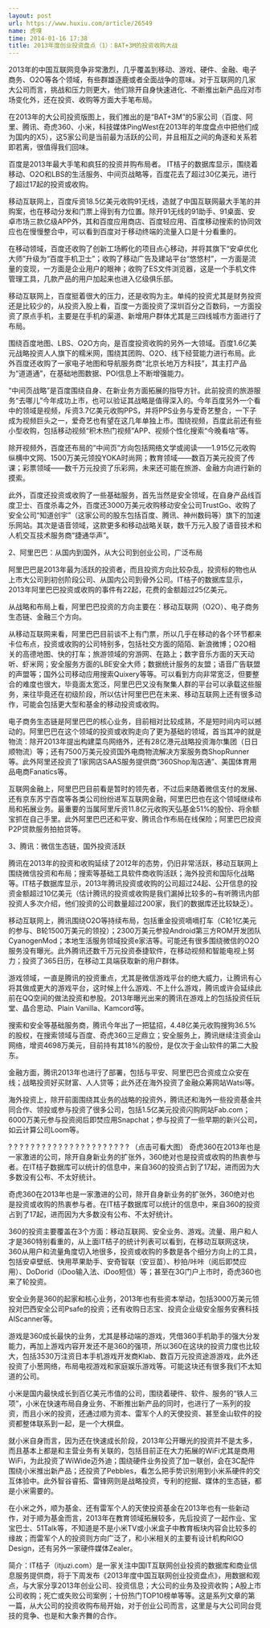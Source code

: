 ```yaml
---
layout: post
url: https://www.huxiu.com/article/26549
name: 虎嗅
time: 2014-01-16 17:38
title: 2013年度创业投资盘点（1）：BAT+3M的投资收购大战
---
```

2013年的中国互联网竞争非常激烈，几乎覆盖到移动、游戏、硬件、金融、电子商务、O2O等各个领域，有些群雄逐鹿或者全面战争的意味。对于互联网的几家大公司而言，挑战和压力则更大，他们除开自身快速进化、不断推出新产品应对市场变化外，还在投资、收购等方面大手笔布局。

在2013年的大公司投资版图上，我们推出的是“BAT+3M”的5家公司（百度、阿里、腾讯、奇虎360、小米，科技媒体PingWest在2013年的年度盘点中把他们成为国内的X5），这5家公司是当前最为活跃的公司，并且相互之间的角逐和关系若即若离，很值得我们回味。

百度是2013年最大手笔和疯狂的投资并购布局者。 IT桔子的数据库显示，围绕着移动、O2O和LBS的生活服务、中间页战略等，百度花去了超过30亿美元，进行了超过17起的投资或收购。

移动互联网上，百度斥资18.5亿美元收购91无线，造就了中国互联网最大手笔的并购案，也在移动分发和门票上得到有力位置。除开91无线的91助手、91桌面、安卓市场三款亿级APP外，其和百度应用商店、百度轻应用、百度移动搜索的协同效应也在慢慢整合中，可以看到百度对于移动终端的流量入口是十分看重的。

在移动领域，百度还收购了创新工场孵化的项目点心移动，并将其旗下“安卓优化大师”升级为“百度手机卫士”；收购了移动广告及建站平台“悠悠村”，一方面是流量的变现，一方面是企业用户的眼神；收购了ES文件浏览器，这是一个手机文件管理工具，几款产品的用户加起来也进入亿级俱乐部。

移动互联网上，百度挺着很大的压力，还是收购为主。单纯的投资尤其是财务投资还是比较少的，从投资入股上看，百度一方面投资了深圳百分之百数码，一方面投资了原点手机，主要是在手机的渠道、新增用户群体尤其是三四线城市方面进行了布局。

围绕百度地图、LBS、O2O方向，是百度投资收购的另外一大领域。百度1.6亿美元战略投资人人旗下的糯米网，围绕其团购、O2O、线下经营能力进行布局。此外百度还收购了一家电子地图和导航服务商“北京长地万方科技”，其主打产品为“道道通”，在基础地图数据、POI信息上不断增强能力。

“中间页战略”是百度围绕自身、在新业务方面拓展的指导方针。此前投资的旅游服务“去哪儿”今年成功上市，也可以验证其战略是值得深入的。今年百度另外一个看中的领域是视频，斥资3.7亿美元收购PPS，并将PPS业务与爱奇艺整合，一下子成为视频巨头之一，爱奇艺也有望在这几年单独上市。围绕视频，百度此前还有些小型收购，包括移动视频“积木热门视频”APP、视频个性化搜索“今晚看啥”等。

除开视频外，百度还布局的“中间页”方向包括网络文学或阅读——1.915亿元收购纵横中文网、1500万美元领投YOKA时尚网；教育领域——数百万美元投资了传课；彩票领域——数千万元投资了乐彩网，未来还可能在旅游、金融方向进行新的摸索。

此外，百度还投资或收购了一些基础服务，首先当然是安全领域，在自身产品线百度卫士、百度杀毒之外，百度还3000万美元收购移动安全公司TrustGo、收购了安全公司“知道创宇”（这家公司的股东包括百度、腾讯、神州数码等）旗下的加速乐网站。其次是语音领域，这款更多和移动战略关联，数千万元入股了语音技术和人机交互技术服务商“捷通华声”。

2、阿里巴巴：从国内到国外，从大公司到创业公司，广泛布局

阿里巴巴是2013年最为活跃的投资者，而且投资方向比较杂乱，投资标的物也从上市大公司到初创阶段公司、从国内公司到骨外公司。IT桔子的数据库显示，2013年阿里巴巴投资或收购的事件有22起，花费的金额超过25亿美元。

从战略和布局上看，阿里巴巴投资的方向主要在：移动互联网（O2O）、电子商务生态链、金融三个方向。

从移动互联网来看，阿里巴巴目前谈不上有门票，所以几乎在移动的各个环节都来卡位布点，投资或收购的公司特别多，包括社交方面的陌陌、新浪微博；O2O相关的高德地图、快的打车；旅游领域的穷游网、在路上；数字音乐方面的天天动听、虾米网；安全服务方面的LBE安全大师；数据统计服务的友盟；语音广告联盟的声盟等；国外公司移动应用搜索Quixery等等。可以看到方向非常宽泛，但要整合的难度也很大，毕竟面太宽泛，阿里巴巴又没有聚集人群的平台可以承载这些服务，来往毕竟还在初级阶段，所以估计阿里巴巴在未来、移动互联网上还有很多动作，可能会包括更大型和基金的移动投资或收购。

电子商务生态链是阿里巴巴的核心业务，目前相对比较成熟，不是短时间内可以撼动的。阿里巴巴在这个领域的投资或收购走向了更为基础的领域，首当其冲的就是物流：除开2013年提出构建菜鸟网络外，还有28亿港元战略投资海尔集团（日日顺物流）等；还有7500万美元投资国外电商物流解决方案服务商ShopRunner等。此外阿里还投资了1家网店SAAS服务提供商“360Shop淘店通”、美国体育用品电商Fanatics等。

互联网金融上，阿里巴巴目前看是暂时的领先者，不过后来随着微信支付的发展、还有京东苏宁百度等各类公司纷纷进军互联网金融，阿里巴巴也在这个领域继续布局和拓展业务。最重要的当属阿里斥资11.8亿元收购天弘基金51%的股份、将余额宝抓在自己手里。此外阿里巴巴还和平安、腾讯合作布局在线保险；阿里巴巴投资P2P贷款服务拍拍贷等。

3、腾讯：微信生态链，国外投资活跃

腾讯在2013年的投资和收购延续了2012年的态势，仍旧非常活跃，移动互联网上围绕微信投资和布局；搜索等基础工具软件商收购活跃；海外投资和国际化战略等。IT桔子数据库显示，2013年腾讯投资或收购的公司超过24起、公开信息的投资金额超过10亿美元（估计腾讯的投资或收购是我们漏掉比较多的~有听腾讯内部投资人多次介绍，他们投资的公司数量超过200家，我们的数据库还比较缺乏）。

移动互联网上，腾讯围绕O2O等持续布局，包括重金投资嘀嘀打车（C轮1亿美元的参与、B轮1500万美元的领投）；2300万美元参投Android第三方ROM开发团队CyanogenMod；本地生活服务领域投资e家洁等。可能还有很多围绕微信的O2O服务没有曝光。此外腾讯还数千万元投资泰捷软件，在移动视频和智能电视上努力；投资了365日历，在移动工具端获取新的用户群体。

游戏领域，一直是腾讯的投资重点，尤其是微信游戏平台的绝大威力，让腾讯有心将其做成更大的游戏平台，这时候上什么游戏、不上什么游戏，腾讯或许会延续此前在QQ空间的做法投资和参股。2013年曝光出来的腾讯在游戏上的包括投资任玩堂、晶合思动、Plain Vanilla、Kamcord等。

搜索和安全等基础服务商，腾讯今年出了一把猛招，4.48亿美元收购搜狗36.5%的股权，在搜索领域与百度、奇虎360三足鼎立；安全服务上，腾讯继续注资金山网络，增资4698万美元，目前持有其18%的股份，是仅次于金山软件的第二大股东。

金融方面，腾讯2013年也进行了部署，包括与平安、阿里巴巴合资成立众安在线；战略投资好买财富、人人贷等；此外还在海外投资了金融众筹网站Watsi等。

海外投资上，除开前面围绕其业务的战略的投资外，腾讯还和海外一些投资基金共同合作、领投或参与投资了很多公司，包括1.5亿美元投资闪购网站Fab.com；6000万美元参与投资阅后即焚应用Snapchat；参与投资了一些早期的新兴公司，如云计算公司Loom等。

? ? ? ? ? ? ? ? ? ? ? ? ? ? ? ? ? ? ? ? ? ? （点击可看大图） 奇虎360在2013年也是一家激进的公司，除开自身新业务的扩张外，360绝对也是投资或收购的热衷参与者。在IT桔子数据库可以统计的信息中，来自360的投资占到了17起，进而因为大多数没有公布、不太好统计。

奇虎360在2013年也是一家激进的公司，除开自身新业务的扩张外，360绝对也是投资或收购的热衷参与者。在IT桔子数据库可以统计的信息中，来自360的投资占到了17起，进而因为大多数没有公布、不太好统计。

360的投资主要覆盖在3个方面：移动互联网、安全业务、游戏。流量、用户和人才是360特别看重的，从上面IT桔子的统计列表可以看到，在移动互联网这块，360从用户和流量角度切入地很多，投资或收购的多数是各个细分方向上的工具，包括安卓壁纸、快用苹果助手、安奇智联（安豆苗）、秒拍/咔咔（阅后即焚应用）、DoDorid（iDoo输入法、iDoo短信）等；甚至在3G门户上市时，奇虎360也来了轮投资。

安全业务是360的起家和核心业务，2013年也有些资本举动，包括3000万美元领投对巴西安全公司Psafe的投资；还有收购日志宝、投资企业级安全服务安赛科技AIScanner等。

游戏是360成长最快的业务，尤其是移动端的游戏，凭借360手机助手的强大分发能力，再加上游戏内容开发还不是360的强项，所以360在这块的投资力度也比较大，包括3530万注资日本手机游戏开发商Klab、数百万元投资途游游戏，此外还投资了小葱网络，布局电视游戏和家庭娱乐游戏等。可能这块还有很多我们不太知道的公司。

小米是国内最快成长到百亿美元市值的公司，围绕着硬件、软件、服务的“铁人三项”，小米在快速布局自身业务、不断推出新产品的同时，也进行了一系列的投资，而且小米的投资，还通过顺为资本、雷军个人的天使投资、甚至金山软件的投资都整体联系到一起，是一个大棋盘。

就小米自身而言，因为还在快速成长阶段，2013年公开曝光的投资并不是太多，而且基本上都是和主营业务有关联的，包括目前正在大力拓展的WiFi尤其是商用WiFi，为此投资了WiWide迈外迪；围绕硬件业务投资了加一联创，会在3C配件围绕小米推出新产品；还投资了Pebbles，看怎么把手势识别用到小米系硬件的交互体验中。此外智谷睿拓、雷锋网则是战略投资，专利的挖掘、媒体的生态链，都是小米需要的。

在小米之外，顺为基金、还有雷军个人的天使投资基金在2013年也有一些新动作，对于顺为基金而言，2013年在教育领域拓展较多，先后投资了一起作业、宝宝巴士、51Talk等，不知道是不是小米TV或小米盒子中教育板块内容会比较多的缘故；而雷军个人的投资则方向广泛了，和小米相关的主要有设计机构RIGO Design，还有另外一家硬件媒体Zealer。

简介：IT桔子（itjuzi.com）是一家关注中国IT互联网创业投资的数据库和商业信息服务提供商，将于下周发布《2013年度中国互联网创业投资盘点》，用数据和观点，与大家分享2013年创业公司、投资信息；大公司的业务及投资收购；A股上市公司收购；死亡或失败公司案例；十份热门TOP10榜单等等。这是系列文章的第一篇，从大公司的投资收购布局开始，对于创业公司而言，这里是与大公司同台竞技的竞争、也是和大象齐舞的合作。


